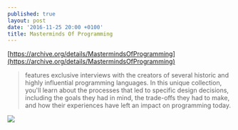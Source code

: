 ```yaml
---
published: true
layout: post
date: '2016-11-25 20:00 +0100'
title: Masterminds Of Programming
---
```

[https://archive.org/details/MastermindsOfProgramming](https://archive.org/details/MastermindsOfProgramming)

> features exclusive interviews with the creators of several historic and
highly influential programming languages. In this unique collection,
you'll learn about the processes that led to specific design decisions,
including the goals they had in mind, the trade-offs they had to make,
and how their experiences have left an impact on programming today.

![](https://images.weserv.nl/?url=//cdn.scrot.moe/images/2016/11/28/masterminds.jpg)
